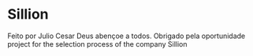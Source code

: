 # Sillion
Feito por Julio Cesar 
Deus abençoe a todos.
Obrigado pela oportunidade 
project for the selection process of the company Sillion
